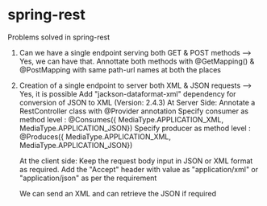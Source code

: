 # spring-rest
Problems solved in spring-rest

1. Can we have a single endpoint serving both GET & POST methods
-->	Yes, we can have that.
	Annottate both methods with @GetMapping() & @PostMapping with same path-url names at both the places 
	
2. Creation of a single endpoint to server both XML & JSON requests
-->	Yes, it is possible 
	Add "jackson-dataformat-xml" dependency for conversion of JSON to XML (Version: 2.4.3)
	At Server Side:
		Annotate a RestController class with @Provider annotation 
		Specify consumer as method level :
			@Consumes({ MediaType.APPLICATION_XML, MediaType.APPLICATION_JSON})
		Specify producer as method level :
			@Produces({ MediaType.APPLICATION_XML, MediaType.APPLICATION_JSON})
			
	At the client side:
		Keep the request body input in JSON or XML format as required. 
		Add the "Accept" header with value as "application/xml" or "application/json" as per the requirement 
		
	We can send an XML and can retrieve the JSON if required
